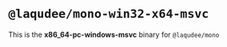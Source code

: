 # `@laqudee/mono-win32-x64-msvc`

This is the **x86_64-pc-windows-msvc** binary for `@laqudee/mono`
